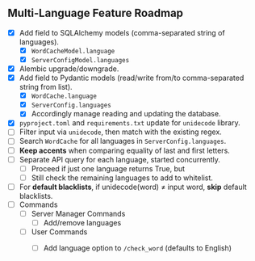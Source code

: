 ## Multi-Language Feature Roadmap
- [x] Add field to SQLAlchemy models (comma-separated string of languages).
  - [x] `WordCacheModel.language`
  - [x] `ServerConfigModel.languages`
- [x] Alembic upgrade/downgrade.
- [x] Add field to Pydantic models (read/write from/to comma-separated string from list).
  - [x] `WordCache.language`
  - [x] `ServerConfig.languages`
  - [x] Accordingly manage reading and updating the database.
- [x] `pyproject.toml` and `requirements.txt` update for `unidecode` library.
- [ ] Filter input via `unidecode`, then match with the existing regex.
- [ ] Search `WordCache` for all languages in `ServerConfig.languages`.
- [ ] **Keep accents** when comparing equality of last and first letters.
- [ ] Separate API query for each language, started concurrently.
  - [ ] Proceed if just one language returns True, but
  - [ ] Still check the remaining languages to add to whitelist.
- [ ] For **default blacklists**, if unidecode(word) ≠ input word, **skip** default blacklists.
- [ ] Commands
  - [ ] Server Manager Commands
    - [ ] Add/remove languages
  - [ ] User Commands
    - [ ] Add language option to `/check_word` (defaults to English)

